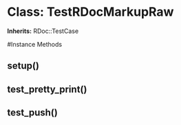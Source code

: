 # Class: TestRDocMarkupRaw
**Inherits:** RDoc::TestCase
    




#Instance Methods
## setup() [](#method-i-setup)

## test_pretty_print() [](#method-i-test_pretty_print)

## test_push() [](#method-i-test_push)

